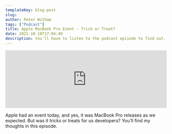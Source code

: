 ```yaml
---
templateKey: blog-post
slug:
author: Peter Witham
tags: ["Podcast"]
title: Apple MacBook Pro Event - Trick or Treat?
date: 2021-10-18T17:04:49
description: You'll have to listen to the podcast episode to find out.
---
```


<iframe width="100%" height="180" frameborder="no" scrolling="no" seamless src="https://share.transistor.fm/e/88f4908c/dark"></iframe>

Apple had an event today, and yes, it was MacBook Pro releases as we expected. But was it tricks or treats for us developers? You’ll find my thoughts in this episode.
